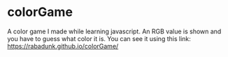 # colorGame
A color game I made while learning javascript.
An RGB value is shown and you have to guess what color it is.
You can see it using this link: https://rabadunk.github.io/colorGame/
